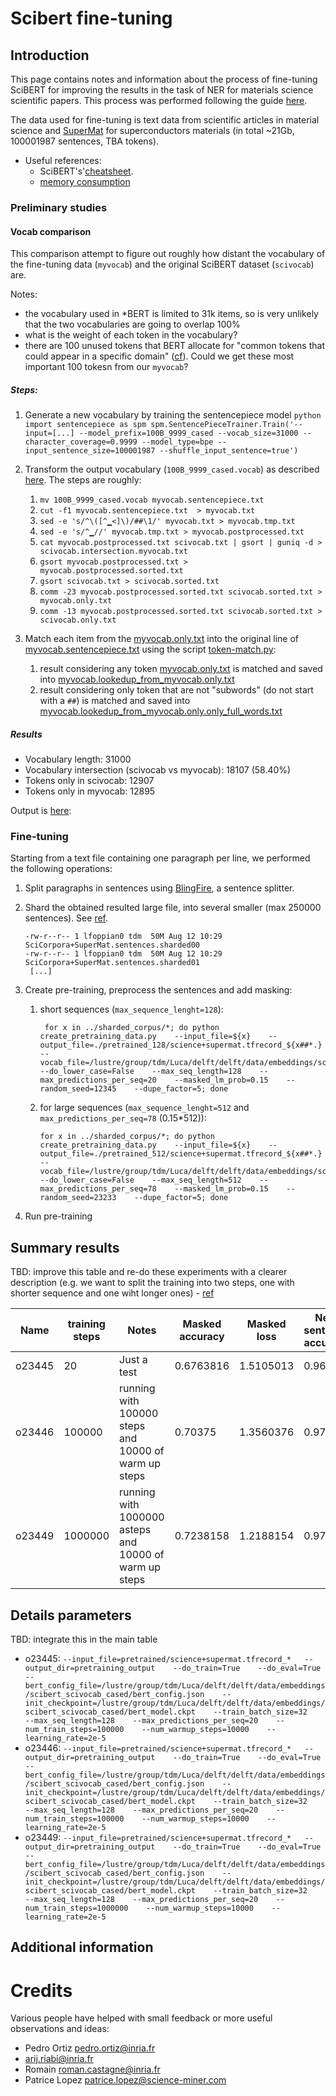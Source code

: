 # Scibert fine-tuning 

## Introduction

This page contains notes and information about the process of fine-tuning SciBERT for improving the results in the task of NER for materials science scientific papers. 
This process was performed following the guide [here](https://github.com/google-research/bert#pre-training-with-bert).

The data used for fine-tuning is text data from scientific articles in material science and [SuperMat](https://github.com/lfoppiano/SuperMat) for superconductors materials (in total ~21Gb, 100001987 sentences, TBA tokens). 

- Useful references: 
  - SciBERT's'[cheatsheet](https://github.com/allenai/scibert/blob/master/scripts/cheatsheet.txt).
  - [memory consumption](https://github.com/google-research/bert#out-of-memory-issues) 

### Preliminary studies

#### Vocab comparison

This comparison attempt to figure out roughly how distant the vocabulary of the fine-tuning data (`myvocab`) and the original SciBERT dataset (`scivocab`) are. 

Notes: 
 - the vocabulary used in *BERT is limited to 31k items, so is very unlikely that the two vocabularies are going to overlap 100%
 - what is the weight of each token in the vocabulary? 
 - there are 100 unused tokens that BERT allocate for "common tokens that could appear in a specific domain" ([cf](https://github.com/allenai/scibert/issues/38#issuecomment-490520991)). Could we get these most important 100 tokesn from our `myvocab`?

##### Steps:

1. Generate a new vocabulary by training the sentencepiece model 
    ``
       python 
       import sentencepiece as spm
       spm.SentencePieceTrainer.Train('--input=[...] --model_prefix=100B_9999_cased --vocab_size=31000 --character_coverage=0.9999 --model_type=bpe --input_sentence_size=100001987 --shuffle_input_sentence=true')
    ``

2. Transform the output vocabulary (``100B_9999_cased.vocab``) as described [here](https://github.com/allenai/scibert/issues/38#issuecomment-488867883). The steps are roughly: 
   1. ``mv 100B_9999_cased.vocab myvocab.sentencepiece.txt``
   2. ``cut -f1 myvocab.sentencepiece.txt  > myvocab.txt``
   3. ``sed -e 's/^\([^▁<]\)/##\1/' myvocab.txt > myvocab.tmp.txt``
   4. ``sed -e 's/^▁//' myvocab.tmp.txt > myvocab.postprocessed.txt``
   5. ``cat myvocab.postprocessed.txt scivocab.txt | gsort | guniq -d > scivocab.intersection.myvocab.txt``
   6. ``gsort myvocab.postprocessed.txt > myvocab.postprocessed.sorted.txt``
   7. ``gsort scivocab.txt > scivocab.sorted.txt``
   8. ``comm -23 myvocab.postprocessed.sorted.txt scivocab.sorted.txt > myvocab.only.txt``
   9. ``comm -13 myvocab.postprocessed.sorted.txt scivocab.sorted.txt > scivocab.only.txt``

3. Match each item from the [myvocab.only.txt](vocab/myvocab.only.txt) into the original line of [myvocab.sentencepiece.txt](vocab/myvocab.sentencepiece.txt) using the script [token-match.py](token-match.py):
   1. result considering any token [myvocab.only.txt](vocab/myvocab.only.txt) is matched and saved into [myvocab.lookedup_from_myvocab.only.txt](vocab/myvocab.lookedup_from_myvocab.only.txt)
   2. result considering only token that are not "subwords" (do not start with a `##`) is matched and saved into  [myvocab.lookedup_from_myvocab.only.only_full_words.txt](vocab/myvocab.lookedup_from_myvocab.only.only_full_words.txt)

 

##### Results

- Vocabulary length: 31000
- Vocabulary intersection (scivocab vs myvocab): 18107 (58.40%)
- Tokens only in scivocab: 12907
- Tokens only in myvocab: 12895   

Output is [here](./vocab): 

### Fine-tuning

Starting from a text file containing one paragraph per line, we performed the following operations: 

1. Split paragraphs in sentences using [BlingFire](https://github.com/Microsoft/BlingFire), a sentence splitter. 
2. Shard the obtained resulted large file, into several smaller (max 250000 sentences). See [ref](https://github.com/google-research/bert/issues/117).
    ```
    -rw-r--r-- 1 lfoppian0 tdm  50M Aug 12 10:29 SciCorpora+SuperMat.sentences.sharded00
    -rw-r--r-- 1 lfoppian0 tdm  50M Aug 12 10:29 SciCorpora+SuperMat.sentences.sharded01
     [...]
    ```
3. Create pre-training, preprocess the sentences and add masking: 
   1. short sequences (`max_sequence_lenght=128`):
      ```
       for x in ../sharded_corpus/*; do python create_pretraining_data.py    --input_file=${x}    --output_file=./pretrained_128/science+supermat.tfrecord_${x##*.}   --vocab_file=/lustre/group/tdm/Luca/delft/delft/data/embeddings/scibert_scivocab_cased/vocab.txt    --do_lower_case=False    --max_seq_length=128    --max_predictions_per_seq=20    --masked_lm_prob=0.15    --random_seed=12345    --dupe_factor=5; done
      ```
   2. for large sequences (`max_sequence_lenght=512` and `max_predictions_per_seq=78` (0.15*512)):
       ```
       for x in ../sharded_corpus/*; do python create_pretraining_data.py    --input_file=${x}    --output_file=./pretrained_512/science+supermat.tfrecord_${x##*.}   --vocab_file=/lustre/group/tdm/Luca/delft/delft/data/embeddings/scibert_scivocab_cased/vocab.txt    --do_lower_case=False    --max_seq_length=512    --max_predictions_per_seq=78    --masked_lm_prob=0.15    --random_seed=23233    --dupe_factor=5; done
       ```
      
4. Run pre-training 

## Summary results 

TBD: improve this table and re-do these experiments with a clearer description (e.g. we want to split the training into 
two steps, one with shorter sequence and one wiht longer ones) - [ref](https://github.com/google-research/bert#pre-training-tips-and-caveats)

| Name  | training steps    | Notes | Masked accuracy | Masked loss  | Next sentence accuracy | Next sentence loss |
|--------|--------- |------|---------|----|--------|--------|
| o23445 | 20       | Just a test | 0.6763816 | 1.5105013 | 0.96125 | 0.121605136 | 
| o23446 | 100000   | running with 100000 steps and 10000 of warm up steps | 0.70375 | 1.3560376 | 0.97875 | 0.060185157 |
| o23449 | 1000000  | running with 1000000 asteps and 10000 of warm up steps | 0.7238158 | 1.2188154 | 0.97625 | 0.049554683 |


## Details parameters 

TBD: integrate this in the main table 

- o23445: `--input_file=pretrained/science+supermat.tfrecord_*   --output_dir=pretraining_output    --do_train=True    --do_eval=True    --bert_config_file=/lustre/group/tdm/Luca/delft/delft/data/embeddings/scibert_scivocab_cased/bert_config.json    --init_checkpoint=/lustre/group/tdm/Luca/delft/delft/data/embeddings/scibert_scivocab_cased/bert_model.ckpt    --train_batch_size=32    --max_seq_length=128    --max_predictions_per_seq=20    --num_train_steps=100000    --num_warmup_steps=10000    --learning_rate=2e-5`
- o23446: `--input_file=pretrained/science+supermat.tfrecord_*   --output_dir=pretraining_output    --do_train=True    --do_eval=True    --bert_config_file=/lustre/group/tdm/Luca/delft/delft/data/embeddings/scibert_scivocab_cased/bert_config.json    --init_checkpoint=/lustre/group/tdm/Luca/delft/delft/data/embeddings/scibert_scivocab_cased/bert_model.ckpt    --train_batch_size=32    --max_seq_length=128    --max_predictions_per_seq=20    --num_train_steps=100000    --num_warmup_steps=10000    --learning_rate=2e-5`
- o23449: `--input_file=pretrained/science+supermat.tfrecord_*   --output_dir=pretraining_output    --do_train=True    --do_eval=True    --bert_config_file=/lustre/group/tdm/Luca/delft/delft/data/embeddings/scibert_scivocab_cased/bert_config.json    --init_checkpoint=/lustre/group/tdm/Luca/delft/delft/data/embeddings/scibert_scivocab_cased/bert_model.ckpt    --train_batch_size=32    --max_seq_length=128    --max_predictions_per_seq=20    --num_train_steps=1000000    --num_warmup_steps=10000    --learning_rate=2e-5`


## Additional information


# Credits

Various people have helped with small feedback or more useful observations and ideas: 

- Pedro Ortiz pedro.ortiz@inria.fr
- arij.riabi@inria.fr
- Romain roman.castagne@inria.fr
- Patrice Lopez patrice.lopez@science-miner.com

